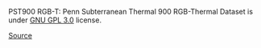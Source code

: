 PST900 RGB-T: Penn Subterranean Thermal 900 RGB-Thermal Dataset is under [GNU GPL 3.0](https://www.gnu.org/licenses/gpl-3.0.en.html) license.

[Source](https://github.com/ShreyasSkandanS/pst900_thermal_rgb)